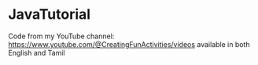 # JavaTutorial

Code from my YouTube channel: https://www.youtube.com/@CreatingFunActivities/videos available in both English and Tamil
